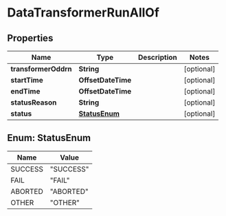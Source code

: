

# DataTransformerRunAllOf

## Properties

Name | Type | Description | Notes
------------ | ------------- | ------------- | -------------
**transformerOddrn** | **String** |  |  [optional]
**startTime** | **OffsetDateTime** |  |  [optional]
**endTime** | **OffsetDateTime** |  |  [optional]
**statusReason** | **String** |  |  [optional]
**status** | [**StatusEnum**](#StatusEnum) |  |  [optional]



## Enum: StatusEnum

Name | Value
---- | -----
SUCCESS | &quot;SUCCESS&quot;
FAIL | &quot;FAIL&quot;
ABORTED | &quot;ABORTED&quot;
OTHER | &quot;OTHER&quot;



